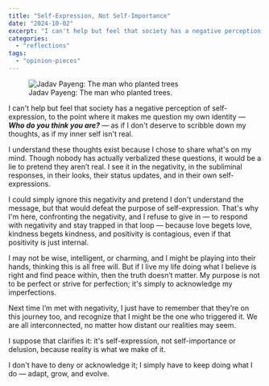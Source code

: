 ```yaml
---
title: "Self-Expression, Not Self-Importance"
date: "2024-10-02"
excerpt: "I can't help but feel that society has a negative perception of self-expression, making me question my own identity — as if I don't deserve to scribble down my thoughts, as if my inner self isn't real."
categories:
  - "reflections"
tags: 
  - "opinion-pieces"
---
```


<figure class="align-center">
  <img src="{{ site.url }}{{ site.baseurl }}/assets/images/jadav-payeng.jpeg" alt="Jadav Payeng: The man who planted trees">
  <figcaption>Jadav Payeng: The man who planted trees.</figcaption>
</figure> 

I can't help but feel that society has a negative perception of self-expression, to the point where it makes me question my own identity — _**Who do you think you are?**_ — as if I don't deserve to scribble down my thoughts, as if my inner self isn't real.

I understand these thoughts exist because I chose to share what's on my mind. Though nobody has actually verbalized these questions, it would be a lie to pretend they aren’t real. I see it in the negativity, in the subliminal responses, in their looks, their status updates, and in their own self-expressions.

I could simply ignore this negativity and pretend I don't understand the message, but that would defeat the purpose of self-expression. That's why I'm here, confronting the negativity, and I refuse to give in — to respond with negativity and stay trapped in that loop — because love begets love, kindness begets kindness, and positivity is contagious, even if that positivity is just internal.

I may not be wise, intelligent, or charming, and I might be playing into their hands, thinking this is all free will. But if I live my life doing what I believe is right and find peace within, then the truth doesn’t matter. My purpose is not to be perfect or strive for perfection; it's simply to acknowledge my imperfections.

Next time I’m met with negativity, I just have to remember that they’re on this journey too, and recognize that I might be the one who triggered it. We are all interconnected, no matter how distant our realities may seem.

I suppose that clarifies it: it's self-expression, not self-importance or delusion, because reality is what we make of it.

I don't have to deny or acknowledge it; I simply have to keep doing what I do — adapt, grow, and evolve.